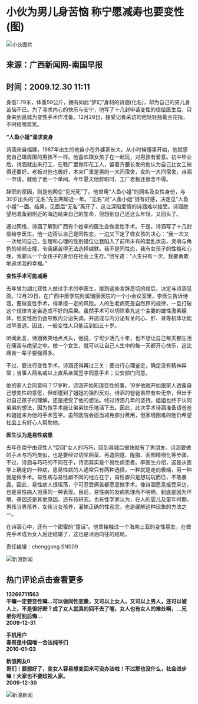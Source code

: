 # 小伙为男儿身苦恼 称宁愿减寿也要变性(图)

![小伙图片](//n.sinaimg.cn/default/622af858/20181010/default_avatar.jpg)

## 来源：广西新闻网-南国早报
## 时间：2009.12.30 11:11

身高1.79米，体重59公斤，拥有如此“梦幻”身材的诗涵(化名)，却为自己的男儿身苦恼不已。为了寻求内心的快乐与安宁，他写了十几封申请变性的信给医生后，只身来到邕城为变性手术作准备。12月29日，接受记者采访的他轻轻翘着兰花指，不时捂嘴笑笑。

**“人鱼小姐”渴求变身**

诗涵来自福建，1987年出生的他自小在外婆家长大。从小时候懂事开始，他就感觉自己跟周围的男孩不一样。他喜欢跟女孩子在一起玩，对男孩有爱意。初中毕业后，诗涵就出来打工，在鞋厂里做印花工人，留着齐腰长发的他认为自己比女工做得还要好。老板对他也极好，本来厂里是男的一大间宿舍，女的一大间宿舍，诗涵一申请，就给了他一个单间。今年夏天他辞职时，工厂老板还很舍不得。

辞职的原因，则是他网恋“见光死”了。他曾用“人鱼小姐”的网名及女性身份，与30岁出头的“无名”先生网聊近一年。“无名”对“人鱼小姐”很有好感，决定见“人鱼小姐”一面。结果，见面后“无名”离开了，这让深陷爱情的诗涵难以接受。诗涵绝望地准备到附近的海边结束自己的生命，但想到自己还这么年轻，又回头了。

通过网络，诗涵了解到广西有个姓李的医生会做变性手术。于是，诗涵写了十几封信给李医生，他一边否认自己是同性恋，一边又下定了做女孩的决心：“我一次又一次地问自己，生理和心理的性别错位让我陷入了前所未有的混乱状态，灵魂与角色的频频击撞，令我痛苦得无法选择缄默。我不是同性恋，我有女孩子的性格和心理，我要以一个女孩子的身份在社会上生存。”他写道：“人生只有一次，我要勇敢地追求我的幸福。”

**变性手术可能减寿**

去年曾为湖北双性人做过手术的李医生，接到这些言辞恳切的信后，决定与诗涵见面。12月29日，在广西中医学院附属瑞康医院的一个小会议室里，李医生告诉诗涵，要做变性手术，得承担一定的风险。人的生老病死是自然界的规律，一旦打破这个规律肯定会造成不好的后果。虽然手术可以切除睾丸这个主要的雄性激素腺体，但变性后仍会导致内分泌失调，并造成与内分泌有关的心、肝、肾等机体功能过早衰退。因此，一般变性人只能活到四五十岁。

听闻此言，诗涵微笑地点点头，他说，宁可少活几十年，也不想让自己每天都生活在痛苦与绝望之中。做一个女生，就可以让自己人生中的每一天都开心快乐，这比痛苦一辈子要强得多。

不过，要进行变性手术，诗涵还得再过三关：要进行心理鉴定，确定没有精神异常；当事人两名或以上直系亲属签字同意手术；公安部门同意。

他的家人会同意吗？17岁时，诗涵开始知道变性的事，19岁他就开始跟家人透露自己想变性的意愿，但却遭到了姐姐的强烈反对。诗涵的爸爸虽然有些无奈，但出于对自己孩子的理解，还是接受了他的想法。经过诗涵几年的坚持，姐姐也终于认同弟弟的想法，因为做手术能让弟弟快乐地活下去。因此，此次手术诗涵准备请爸爸和姐姐来为他的手术签字。虽然医院会适当减免部分费用，但家境困难的他仍希望社会上有好心人帮助他。

**医生认为是易性病患**

去年在南宁由双性人“变回”女人的巧巧，回到县城后很快就有了男朋友。诗涵要做的手术与巧巧类似，也是要经过切除阴茎、再造阴道、隆胸、面部精细化等步骤。不过，诗涵与巧巧的不同在于，诗涵其实是个易性病患者。李医生介绍，这是从医学上确定的一种病，患易性病的人通常只有两种选择，一种就是走向极端，另一种就是做手术。易性病与易性癖不同的地方在于，易性癖只是想玩玩而已，不敢暴露。因此，易性病人很坦荡，宁可忍受痛苦都愿意做手术。像诗涵愿意接受采访，也是易性病人坦荡的一种表现。目前，易性病的发病机理尚不明确，到底是因为环境、基因还是其他原因，还有待研究。也有性学家认为，在人的婴儿及童年时期，男孩当男孩养，女孩当女孩养，灌输正确的性观念，也是缓解这种现象的方法之一。

在诗涵心中，还有一个甜蜜的“童话”。他曾接触过一个海南三亚的变性朋友，在做完手术成为女人后还结婚了，这也是诗涵向往的结局。

责任编辑：chenggong SN009

![新浪新闻](//n.sinaimg.cn/default/2fb77759/20151125/320X320.png)

## 热门评论点击查看更多

**13266711563**  
**干嘛一定要变性嘛…可以做同性恋撒，又可以上女人，又可以上男人，还可以被人上，不是很好麽？成了女人就真的回不去了喔，女人也有女人的难处啊，…兄弟你可别后悔…**  
**2009-12-31**

**手机用户**  
**春哥是中国唯一合法纯爷们**  
**2010-01-03**

**新浪网友0**  
**哥们！要想好了，变女人容易想变回来可没办法啦！不过那也没什么，社会进步嘛！大家也不要歧视人家。**  
**2009-12-30** 

![新浪新闻](https://n.sinaimg.cn/default/80905340/20200331/sinalogo.png)